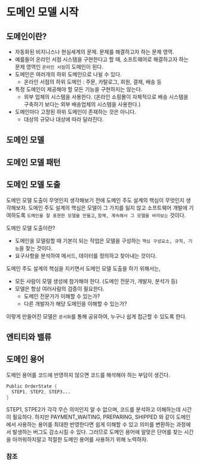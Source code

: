 #  <CHAPTER1> 도메인 모델 시작
## 도메인이란?
  - 자동화된 비지니스나 현실세계의 문제. 문제를 해결하고자 하는 문제 영역.
  - 예를들어 온라인 서점 시스템을 구현한다고 할 때, 소프트웨어로 해결하고자 하는 문제 영역인 `온라인 서점`이 도메인이 된다.
  - 도메인은 여러개의 하위 도메인으로 나뉠 수 있다.
    - 온라인 서점의 하위 도메인 : 주문, 카탈로그, 회원, 결제, 배송 등
  - 특정 도메인이 제공해야 할 모든 기능을 구현하지는 않는다.
    - 외부 업체의 시스템을 사용한다. (온라인 쇼핑몰이 자체적으로 배송 시스템을 구축하기 보다는 외부 배송업체의 시스템을 사용한다.)
  - 도메인마다 고정된 하위 도메인이 존재하는 것은 아니다.
    - 대상의 규모나 대상에 따라 달라진다.
  
## 도메인 모델

## 도메인 모델 패턴

## 도메인 모델 도출
도메인 모델 도출이 무엇인지 생각해보기 전에 도메인 주도 설계의 핵심이 무엇인지 생각해보자.
도메인 주도 설계의 핵심은 모델이 그 가치를 잃지 않고 소프트웨어 개발에 기여하도록 `도메인을 잘 표현한 모델을 만들고`, `함께, 계속해서 그 모델을 바라보는` 것이다.


도메인 모델 도출이란?
  - 도메인을 모델링할 때 기본이 되는 작업은 모델을 구성하는 `핵심 구성요소, 규칙, 기능`을 찾는 것이다.
  - 요구사항을 분석하여 메서드, 데이터를 정의하고 찾아내는 것이다.


도메인 주도 설계의 핵심을 지키면서 도메인 모델 도출을 하기 위해서는,
  - 모든 사람이 모델 생성에 참가해야 한다. (도메인 전문가, 개발자, 분석가 등)
  - 모델은 항상 여러사람의 검증이 필요한다.
    - 도메인 전문가가 이해할 수 있는가?
    - 다른 개발자가 해당 도메인을 이해할 수 있는가?

이렇게 만들어진 모델은 `문서화`를 통해 공유하여, 누구나 쉽게 접근할 수 있도록 한다.

## 엔티티와 밸류

## 도메인 용어
도메인 용어를 코드에 반영하지 않으면 코드를 해석해야 하는 부담이 생긴다.
```java
Public OrderState {
  STEP1, STEP2, STEP3... 
}
```
STEP1, STPE2가 각각 무슨 의미인지 알 수 없으며, 코드를 분석하고 이해하는데 시간이 필요하다.
하지만 PAYMENT_WAITING, PREPARING, SHIPPED 와 같이 도메인에서 사용하는 용어를 최대한 반영한다면
쉽게 이해할 수 있고 의미를 변환하는 과정에서 발생하는 버그도 감소시킬 수 있다.
그러므로 도메인 용어에 알맞은 단어를 찾는 시간을 아까워하지말고 적절한 도메인 용어를 사용하기 위해 노력하자.

### 참조
> 
> 

